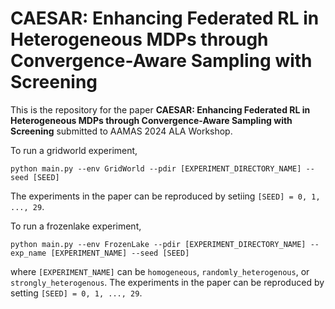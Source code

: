 # CAESAR: Enhancing Federated RL in Heterogeneous MDPs through Convergence-Aware Sampling with Screening

This is the repository for the paper **CAESAR: Enhancing Federated RL in Heterogeneous MDPs through Convergence-Aware Sampling with Screening** submitted to AAMAS 2024 ALA Workshop.

To run a gridworld experiment,
```
python main.py --env GridWorld --pdir [EXPERIMENT_DIRECTORY_NAME] --seed [SEED]
```
The experiments in the paper can be reproduced by setiing `[SEED] = 0, 1, ..., 29`.

To run a frozenlake experiment,
```
python main.py --env FrozenLake --pdir [EXPERIMENT_DIRECTORY_NAME] --exp_name [EXPERIMENT_NAME] --seed [SEED]
```
where `[EXPERIMENT_NAME]` can be `homogeneous`, `randomly_heterogenous`, or `strongly_heterogenous`. The experiments in the paper can be reproduced by setting `[SEED] = 0, 1, ..., 29`.